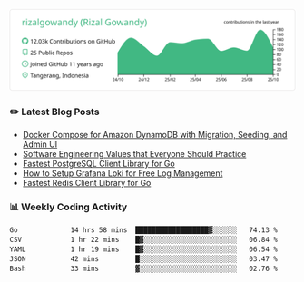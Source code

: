 ![profile-details](profile-summary-card-output/vue/0-profile-details.svg)

### :pencil2: Latest Blog Posts
<!-- BLOG-POST-LIST:START -->
- [Docker Compose for Amazon DynamoDB with Migration, Seeding, and Admin UI](https://medium.com/geekculture/docker-compose-for-amazon-dynamodb-with-migration-seeding-and-admin-ui-db11a348cc6a?source=rss-5763b0f1aba6------2)
- [Software Engineering Values that Everyone Should Practice](https://levelup.gitconnected.com/software-engineering-values-that-everyone-should-practice-c980d00cd103?source=rss-5763b0f1aba6------2)
- [Fastest PostgreSQL Client Library for Go](https://levelup.gitconnected.com/fastest-postgresql-client-library-for-go-579fa97909fb?source=rss-5763b0f1aba6------2)
- [How to Setup Grafana Loki for Free Log Management](https://levelup.gitconnected.com/how-to-setup-grafana-loki-for-free-log-management-ceb60558503c?source=rss-5763b0f1aba6------2)
- [Fastest Redis Client Library for Go](https://levelup.gitconnected.com/fastest-redis-client-library-for-go-7993f618f5ab?source=rss-5763b0f1aba6------2)
<!-- BLOG-POST-LIST:END -->

### 📊 Weekly Coding Activity
<!--START_SECTION:waka-->

```txt
Go             14 hrs 58 mins  ██████████████████▓░░░░░░   74.13 %
CSV            1 hr 22 mins    █▓░░░░░░░░░░░░░░░░░░░░░░░   06.84 %
YAML           1 hr 19 mins    █▓░░░░░░░░░░░░░░░░░░░░░░░   06.54 %
JSON           42 mins         █░░░░░░░░░░░░░░░░░░░░░░░░   03.47 %
Bash           33 mins         ▓░░░░░░░░░░░░░░░░░░░░░░░░   02.76 %
```

<!--END_SECTION:waka-->

